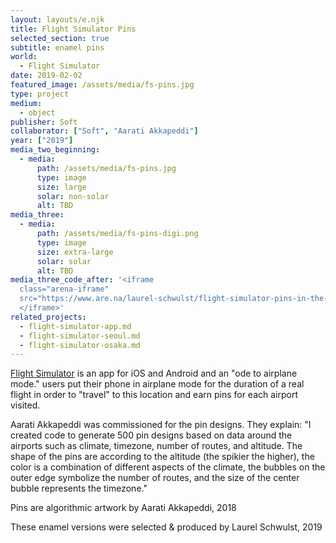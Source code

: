 ```yaml
---
layout: layouts/e.njk
title: Flight Simulator Pins
selected_section: true
subtitle: enamel pins
world:
  - Flight Simulator
date: 2019-02-02
featured_image: /assets/media/fs-pins.jpg
type: project
medium:
  - object
publisher: Soft
collaborator: ["Soft", "Aarati Akkapeddi"]
year: ["2019"]
media_two_beginning:
  - media:
      path: /assets/media/fs-pins.jpg
      type: image
      size: large
      solar: non-solar
      alt: TBD
media_three:
  - media:
      path: /assets/media/fs-pins-digi.png
      type: image
      size: extra-large
      solar: solar
      alt: TBD
media_three_code_after: '<iframe
  class="arena-iframe"
  src="https://www.are.na/laurel-schwulst/flight-simulator-pins-in-the-wild">
  </iframe>'
related_projects:
  - flight-simulator-app.md
  - flight-simulator-seoul.md
  - flight-simulator-osaka.md
---
```


[Flight Simulator](/medium/world/flight-simulator) is an app for iOS and Android and an "ode to airplane mode." users put their phone in airplane mode for the duration of a real flight in order to "travel" to this location and earn pins for each airport visited.

Aarati Akkapeddi was commissioned for the pin designs. They explain: "I created code to generate 500 pin designs based on data around the airports such as climate, timezone, number of routes, and altitude. The shape of the pins are according to the altitude (the spikier the higher), the color is a combination of different aspects of the climate, the bubbles on the outer edge symbolize the number of routes, and the size of the center bubble represents the timezone."

Pins are algorithmic artwork by Aarati Akkapeddi, 2018

These enamel versions were selected & produced by Laurel Schwulst, 2019

<!-- <div class="small">

March 2, 2019<br>
New York City, US<br>
[Release at O-R-G](https://www.o-r-g.com/shop/flight-simulator)

July 28, 2019<br>
Osaka, Japan<br>
[Green People at pe hu](https://vg.pe.hu/2f/greenpeople.html)

August 16, 2019<br>
Seoul, South Korea<br>
Good Night Flight at Archive Bomm

September 7, 2019<br>
Den Haag, Netherlands<br>
[Left Gallery: Rite of Acccess](https://www.stroom.nl/activiteiten/tentoonstelling.php?t_id=5546871)
</div> -->
